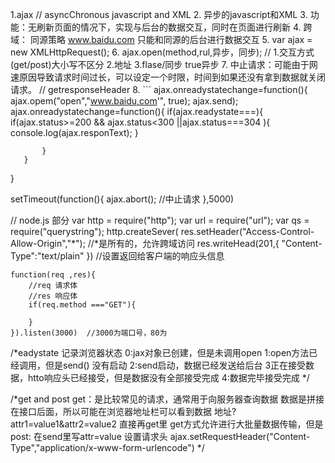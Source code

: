 1.ajax		// asyncChronous javascript and XML
2. 异步的javascript和XML
3. 功能：无刷新页面的情况下，实现与后台的数据交互，同时在页面进行刷新
4. 跨域： 同源策略   www.baidu.com   只能和同源的后台进行数据交互
5.  var ajax = new XMLHttpRequest();
6.  ajax.open(method,rul,异步，同步);   // 1.交互方式(get/post)大小写不区分   2.地址  3.flase/同步 true异步
7. 中止请求：可能由于网速原因导致请求时间过长，可以设定一个时限，时间到如果还没有拿到数据就关闭请求。
// getresponseHeader
8. ```
  ajax.onreadystatechange=function(){
       ajax.opem("open","www.baidu,com'", true);
       ajax.send);
       ajax.onreadystatechange=function(){
           if(ajax.readystate===){
               if(ajax.status>=200 && ajax.status<300 ||ajax.status===304 ){
                   console.log(ajax.responText);
               }

           }
       }
        
  }  
  
  
setTimeout(function(){
    ajax.abort();  //中止请求
},5000)

// node.js 部分
var http = require("http");
var url = require("url");
var qs = require("querystring");
http.createSever(
	res.setHeader("Access-Control-Allow-Origin","*");  //*是所有的，允许跨域访问
	res.writeHead(201,{
        "Content-Type":"text/plain"
	})
	//设置返回给客户端的响应头信息
	
	function(req ,res){
        //req 请求体
        //res 响应体
        if(req.method ==="GET"){
             
        }
	}).listen(3000)  //3000为端口号，80为


  /*eadystate 记录浏览器状态 
  0:jax对象已创建，但是未调用open
  1:open方法已经调用，但是send() 没有启动
  2:send启动，数据已经发送给后台
  3正在接受数据，htto响应头已经接受，但是数据没有全部接受完成
  4:数据完毕接受完成
  */
  
  /*get and post 
  		get：是比较常见的请求，通常用于向服务器查询数据
  			数据是拼接在接口后面，所以可能在浏览器地址栏可以看到数据
  			地址?attr1=value1&attr2=value2  直接再get里
  			get方式允许进行大批量数据传输，但是
  		post:
  			在send里写attr=value
  			设置请求头  ajax.setRequestHeader("Content-	Type","application/x-www-form-urlencode")
  */
  
  ```
```

```